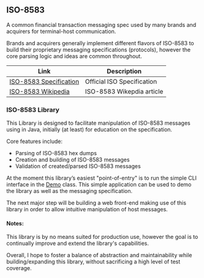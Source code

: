 ## ISO-8583
A common financial transaction messaging spec used by many brands and acquirers for terminal-host communication.

Brands and acquirers generally implement different flavors of ISO-8583 to build their proprietary messaging specifications (protocols), however the core parsing logic and ideas are common throughout.

|                              Link                                          |      Description           |
|----------------------------------------------------------------------------|----------------------------|
|[ISO-8583 Specification](https://www.iso.org/obp/ui/#iso:std:iso:8583:-1:en)| Official ISO Specification |
|[ISO-8583 Wikipedia](https://en.wikipedia.org/wiki/ISO_8583)                | ISO-8583 Wikepdia article  |

### ISO-8583 Library
 
 This Library is designed to facilitate manipulation of ISO-8583 messages using in Java, initially (at least) for education on the specification.
 
 Core features include:
    
 * Parsing of ISO-8583 hex dumps
 * Creation and building of ISO-8583 messages
 * Validation of created/parsed ISO-8583 messages
 
 At the moment this library’s easiest "point-of-entry" is to run the simple CLI interface in the [Demo](src/main/java/com/brandonlenz/iso8583/Demo.java) class. 
 This simple application can be used to demo the library as well as the messaging specification.

 The next major step will be building a web front-end making use of this library in order to allow intuitive manipulation of host messages.
 
 #### Notes:
 
 This library is by no means suited for production use, however the goal is to continually improve and extend the library's capabilities.
 
 Overall, I hope to foster a balance of abstraction and maintainability while building/expanding this library, without sacrificing a high level of test coverage.
 
